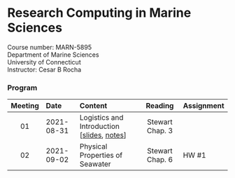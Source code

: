 # Research Computing in Marine Sciences
Course number: MARN-5895</br>
Department of Marine Sciences</br>
University of Connecticut</br>
Instructor: Cesar B Rocha

### Program
| Meeting | Date          | Content                              | Reading         |     Assignment |
|:----:|:--------------|:--------------------------------------|:-------------------:|--------------|
| 01   | 2021-08-31    | Logistics and Introduction [[slides](./lectures/01/01_introduction_slides.pdf), [notes](lectures/01/01_introduction.pdf)]       |  Stewart Chap. 3                 |              |
| 02   | 2021-09-02    | Physical Properties of Seawater              |     Stewart Chap. 6          |     HW #1    |

